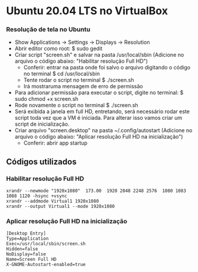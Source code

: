 # Ubuntu 20.04 LTS no VirtualBox

### Resolução de tela no Ubuntu
- Show Applications -> Settings -> Displays -> Resolution
- Abrir editor como root: $ sudo gedit
- Criar script "screen.sh" e salvar na pasta /usr/local/sbin (Adicione no arquivo o código abaixo: "Habilitar resolução Full HD")
  - Conferir: entrar na pasta onde foi salvo o arquivo digitando o código no terminal $ cd /usr/local/sbin
  - Tente rodar o script no terminal $ ./screen.sh
  - Irá mostraruma mensagem de erro de permissão
- Para adicionar permissão para executar o script, digite no terminal: $ sudo chmod +x screen.sh
- Rode novamente o script no terminal $ ./screen.sh
- Será exibida a janela em full HD, entretando, será necessário rodar este script toda vez que a VM é iniciada. Para alterar isso vamos criar um script de inicialização.
- Criar arquivo "screen.desktop" na pasta ~/.config/autostart (Adicione no arquivo o código abaixo: "Aplicar resolução Full HD na inicialização")
  - Conferir: abrir app startup
  
## Códigos utilizados

### Habilitar resolução Full HD

```
xrandr --newmode "1920x1080"  173.00  1920 2048 2248 2576  1080 1083 1088 1120 -hsync +vsync
xrandr --addmode Virtual1 1920x1080
xrandr --output Virtual1 --mode 1920x1080
```

### Aplicar resolução Full HD na inicialização
```
[Desktop Entry]
Type=Application
Exec=/usr/local/sbin/screen.sh
Hidden=false
NoDisplay=false
Name=Screen Full HD
X-GNOME-Autostart-enabled=true
```

